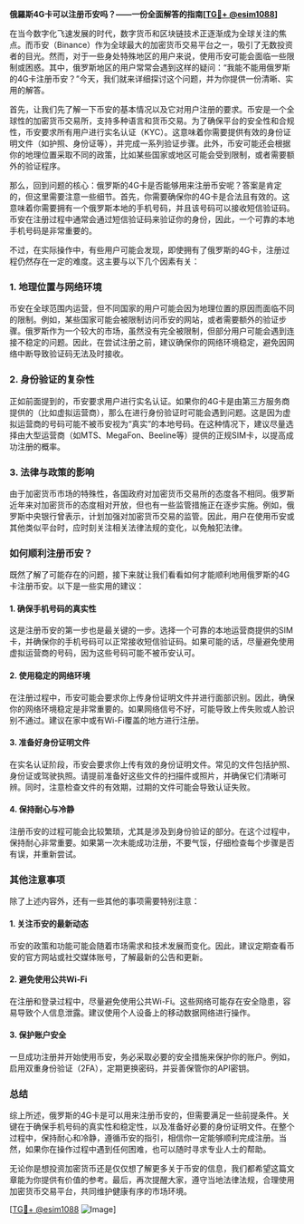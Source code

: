 **俄羅斯4G卡可以注册币安吗？——一份全面解答的指南[[TG💪+ @esim1088](https://t.me/s/esim1088)]**

在当今数字化飞速发展的时代，数字货币和区块链技术正逐渐成为全球关注的焦点。而币安（Binance）作为全球最大的加密货币交易平台之一，吸引了无数投资者的目光。然而，对于一些身处特殊地区的用户来说，使用币安可能会面临一些限制或困惑。其中，俄罗斯地区的用户常常会遇到这样的疑问：“我能不能用俄罗斯的4G卡注册币安？”今天，我们就来详细探讨这个问题，并为你提供一份清晰、实用的解答。

首先，让我们先了解一下币安的基本情况以及它对用户注册的要求。币安是一个全球性的加密货币交易所，支持多种语言和货币交易。为了确保平台的安全性和合规性，币安要求所有用户进行实名认证（KYC）。这意味着你需要提供有效的身份证明文件（如护照、身份证等），并完成一系列验证步骤。此外，币安可能还会根据你的地理位置采取不同的政策，比如某些国家或地区可能会受到限制，或者需要额外的验证程序。

那么，回到问题的核心：俄罗斯的4G卡是否能够用来注册币安呢？答案是肯定的，但这里需要注意一些细节。首先，你需要确保你的4G卡是合法且有效的。这意味着你需要拥有一个俄罗斯本地的手机号码，并且该号码可以接收短信验证码。币安在注册过程中通常会通过短信验证码来验证你的身份，因此，一个可靠的本地手机号码是非常重要的。

不过，在实际操作中，有些用户可能会发现，即使拥有了俄罗斯的4G卡，注册过程仍然存在一定的难度。这主要与以下几个因素有关：

### **1. 地理位置与网络环境**
币安在全球范围内运营，但不同国家的用户可能会因为地理位置的原因而面临不同的限制。例如，某些国家可能会被限制访问币安的网站，或者需要额外的验证步骤。俄罗斯作为一个较大的市场，虽然没有完全被限制，但部分用户可能会遇到连接不稳定的问题。因此，在尝试注册之前，建议确保你的网络环境稳定，避免因网络中断导致验证码无法及时接收。

### **2. 身份验证的复杂性**
正如前面提到的，币安要求用户进行实名认证。如果你的4G卡是由第三方服务商提供的（比如虚拟运营商），那么在进行身份验证时可能会遇到问题。这是因为虚拟运营商的号码可能不被币安视为“真实”的本地号码。在这种情况下，建议尽量选择由大型运营商（如MTS、MegaFon、Beeline等）提供的正规SIM卡，以提高成功注册的概率。

### **3. 法律与政策的影响**
由于加密货币市场的特殊性，各国政府对加密货币交易所的态度各不相同。俄罗斯近年来对加密货币的态度相对开放，但也有一些监管措施正在逐步实施。例如，俄罗斯中央银行曾表示，计划加强对加密货币交易的监管。因此，用户在使用币安或其他类似平台时，应时刻关注相关法律法规的变化，以免触犯法律。

### **如何顺利注册币安？**

既然了解了可能存在的问题，接下来就让我们看看如何才能顺利地用俄罗斯的4G卡注册币安。以下是一些实用的建议：

#### **1. 确保手机号码的真实性**
这是注册币安的第一步也是最关键的一步。选择一个可靠的本地运营商提供的SIM卡，并确保你的手机号码可以正常接收短信验证码。如果可能的话，尽量避免使用虚拟运营商的号码，因为这些号码可能不被币安认可。

#### **2. 使用稳定的网络环境**
在注册过程中，币安可能会要求你上传身份证明文件并进行面部识别。因此，确保你的网络环境稳定是非常重要的。如果网络信号不好，可能导致上传失败或人脸识别不通过。建议在家中或有Wi-Fi覆盖的地方进行注册。

#### **3. 准备好身份证明文件**
在实名认证阶段，币安会要求你上传有效的身份证明文件。常见的文件包括护照、身份证或驾驶执照。请提前准备好这些文件的扫描件或照片，并确保它们清晰可辨。同时，注意检查文件的有效期，过期的文件可能会导致认证失败。

#### **4. 保持耐心与冷静**
注册币安的过程可能会比较繁琐，尤其是涉及到身份验证的部分。在这个过程中，保持耐心非常重要。如果第一次未能成功注册，不要气馁，仔细检查每个步骤是否有误，并重新尝试。

### **其他注意事项**

除了上述内容外，还有一些其他的事项需要特别注意：

#### **1. 关注币安的最新动态**
币安的政策和功能可能会随着市场需求和技术发展而变化。因此，建议定期查看币安的官方网站或社交媒体账号，了解最新的公告和更新。

#### **2. 避免使用公共Wi-Fi**
在注册和登录过程中，尽量避免使用公共Wi-Fi。这些网络可能存在安全隐患，容易导致个人信息泄露。建议使用个人设备上的移动数据网络进行操作。

#### **3. 保护账户安全**
一旦成功注册并开始使用币安，务必采取必要的安全措施来保护你的账户。例如，启用双重身份验证（2FA），定期更换密码，并妥善保管你的API密钥。

### **总结**

综上所述，俄罗斯的4G卡是可以用来注册币安的，但需要满足一些前提条件。关键在于确保手机号码的真实性和稳定性，以及准备好必要的身份证明文件。在整个过程中，保持耐心和冷静，遵循币安的指引，相信你一定能够顺利完成注册。当然，如果你在操作过程中遇到任何困难，也可以随时寻求专业人士的帮助。

无论你是想投资加密货币还是仅仅想了解更多关于币安的信息，我们都希望这篇文章能为你提供有价值的参考。最后，再次提醒大家，遵守当地法律法规，合理使用加密货币交易平台，共同维护健康有序的市场环境。

[[TG💪+ @esim1088](https://t.me/s/esim1088) ![Image](https://i.postimg.cc/4NQfJmqS/Snipaste-2025-05-13-00-14-12.png)]